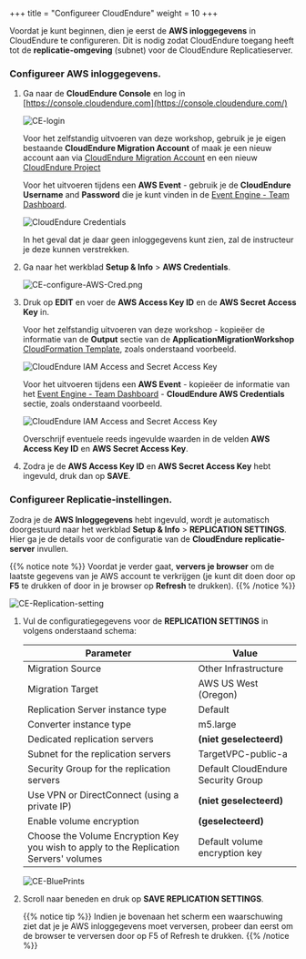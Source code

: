 +++
title = "Configureer CloudEndure"
weight = 10
+++


Voordat je kunt beginnen, dien je eerst de **AWS inloggegevens** in CloudEndure te configureren. Dit is nodig zodat CloudEndure toegang heeft tot de **replicatie-omgeving** (subnet) voor de CloudEndure Replicatieserver.

### Configureer AWS inloggegevens.

1. Ga naar de **CloudEndure Console** en log in [https://console.cloudendure.com](https://console.cloudendure.com/)

    ![CE-login](/ce/CE-login.png)

    Voor het zelfstandig uitvoeren van deze workshop, gebruik je je eigen bestaande **CloudEndure Migration Account** of maak je een nieuw account aan via [CloudEndure Migration Account](https://console.cloudendure.com/#/register/register) en een nieuw <a href="https://docs.cloudendure.com/#Getting_Started_with_CloudEndure/Working_with_Projects/Working_with_Projects.htm#Creating_a_New_Project%3FTocPath%3DNavigation%7CGetting%2520Started%2520with%2520CloudEndure%7CWorking%2520with%2520Projects%7C_____2" target="_blank">CloudEndure Project</a>

    Voor het uitvoeren tijdens een **AWS Event** - gebruik je de **CloudEndure Username** and **Password** die je kunt vinden in de <A href="https://dashboard.eventengine.run/dashboard" target="_blank">Event Engine - Team Dashboard</a>.

    ![CloudEndure Credentials](/ce/CE-console-credentials.png)

    In het geval dat je daar geen inloggegevens kunt zien, zal de instructeur je deze kunnen verstrekken.

2. Ga naar het werkblad **Setup & Info** > **AWS Credentials**.

    ![CE-configure-AWS-Cred.png](/ce/CE-configure-AWS-Cred.png.png)

3. Druk op **EDIT** en voer de **AWS Access Key ID** en de **AWS Secret Access Key** in. 
   
    Voor het zelfstandig uitvoeren van deze workshop - kopieëer de informatie van de **Output** sectie van de **ApplicationMigrationWorkshop** <a href="https://us-west-2.console.aws.amazon.com/cloudformation/home?region=us-west-2#/" target="_blank">CloudFormation Template</a>, zoals onderstaand voorbeeld.

    ![CloudEndure IAM Access and Secret Access Key](/ce/ce-self-service-accesskeys.png)

    Voor het uitvoeren tijdens een **AWS Event** - kopieëer de informatie van het <A href="https://dashboard.eventengine.run/dashboard" target="_blank">Event Engine - Team Dashboard</a> - **CloudEndure AWS Credentials** sectie, zoals onderstaand voorbeeld.

    ![CloudEndure IAM Access and Secret Access Key](/ce/CE-credentials.png)

    Overschrijf eventuele reeds ingevulde waarden in de velden **AWS Access Key ID** en **AWS Secret Access Key**.

4. Zodra je de **AWS Access Key ID** en **AWS Secret Access Key** hebt ingevuld, druk dan op **SAVE**.

### Configureer Replicatie-instellingen.

Zodra je de **AWS Inloggegevens** hebt ingevuld, wordt je automatisch doorgestuurd naar het werkblad **Setup & Info** > **REPLICATION SETTINGS**. Hier ga je de details voor de configuratie van de **CloudEndure replicatie-server** invullen.

{{% notice note %}}
Voordat je verder gaat, **ververs je browser** om de laatste gegevens van je AWS account te verkrijgen (je kunt dit doen door op **F5** te drukken of door in je browser op **Refresh** te drukken).
{{% /notice %}}

![CE-Replication-setting](/ce/CE-Replication-setting.png)

1. Vul de configuratiegegevens voor de **REPLICATION SETTINGS** in volgens onderstaand schema:

    | Parameter                                  | Value                                                        |
    | ------------------------------------------ | ------------------------------------------------------------ |
    | Migration Source                           | Other Infrastructure                                         |
    | Migration Target                           | AWS US West (Oregon)                                         |
    | Replication Server instance type           | Default                                                      |
    | Converter instance type                    | m5.large                                                     |
    | Dedicated replication servers              | **(niet geselecteerd)**                                                    |
    | Subnet for the replication servers         | TargetVPC-public-a |
    | Security Group for the replication servers | Default CloudEndure Security Group                                                     |
    | Use VPN or DirectConnect (using a private IP) | **(niet geselecteerd)**                                                |
    | Enable volume encryption                   | **(geselecteerd)**                                                     |    
    | Choose the Volume Encryption Key you wish to apply to the Replication Servers' volumes | Default volume encryption key  |
    
    ![CE-BluePrints](/ce/ce-blueprint-details.png)

2. Scroll naar beneden en druk op **SAVE REPLICATION SETTINGS**.

    {{% notice tip %}}
Indien je bovenaan het scherm een waarschuwing ziet dat je je AWS inloggegevens moet verversen, probeer dan eerst om de browser te verversen door op F5 of Refresh te drukken.
{{% /notice %}}
